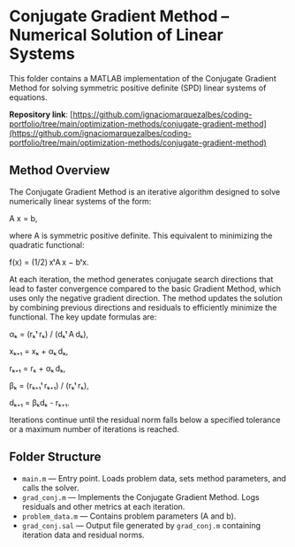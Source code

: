 # Conjugate Gradient Method – Numerical Solution of Linear Systems

This folder contains a MATLAB implementation of the Conjugate Gradient Method for solving symmetric positive definite (SPD) linear systems of equations.

**Repository link**: [https://github.com/ignaciomarquezalbes/coding-portfolio/tree/main/optimization-methods/conjugate-gradient-method](https://github.com/ignaciomarquezalbes/coding-portfolio/tree/main/optimization-methods/conjugate-gradient-method)

## Method Overview

The Conjugate Gradient Method is an iterative algorithm designed to solve numerically linear systems of the form:

A x = b,

where A is symmetric positive definite. This equivalent to minimizing the quadratic functional: 

f(x) = (1/2) xᵗA x − bᵗx.

At each iteration, the method generates conjugate search directions that lead to faster convergence compared to the basic Gradient Method, which uses only the negative gradient direction. The method updates the solution by combining previous directions and residuals to efficiently minimize the functional.
The key update formulas are:

αₖ = (rₖᵗ rₖ) / (dₖᵗ A dₖ),

xₖ₊₁ = xₖ + αₖ dₖ,

rₖ₊₁ = rₖ + αₖ dₖ,

βₖ = (rₖ₊₁ᵗ rₖ₊₁) / (rₖᵗ rₖ),

dₖ₊₁ = βₖdₖ - rₖ₊₁.

Iterations continue until the residual norm falls below a specified tolerance or a maximum number of iterations is reached.

## Folder Structure

- `main.m` — Entry point. Loads problem data, sets method parameters, and calls the solver.
- `grad_conj.m` — Implements the Conjugate Gradient Method. Logs residuals and other metrics at each iteration.
- `problem_data.m` — Contains problem parameters (A and b).
- `grad_conj.sal` — Output file generated by `grad_conj.m` containing iteration data and residual norms.

